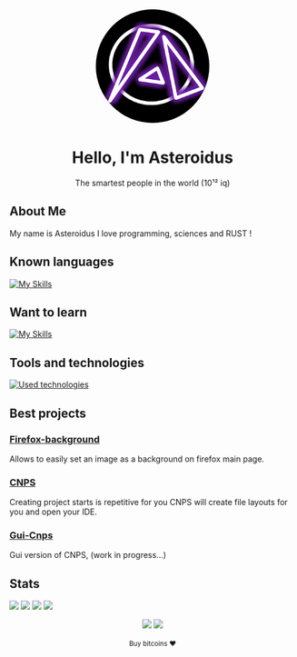 <!-- Header -->
<p align="center">
  <img src="aster.png" width="200" height="200" style="border-radius: 50%; border: 2px solid white;">
</p>
<h1 align="center">Hello, I'm Asteroidus</h1>
<p align="center">The smartest people in the world (10¹² iq)</p>


<!-- Sections -->
## About Me
My name is Asteroidus I love programming, sciences and RUST ! 

## Known languages
[![My Skills](https://skillicons.dev/icons?i=html,css,rust,python,bash,md,tauri)](https://github.com/AsteroidusTv)

## Want to learn
[![My Skills](https://skillicons.dev/icons?i=webassembly)](https://github.com/AsteroidusTv)

## Tools and technologies
[![Used technologies](https://skillicons.dev/icons?i=linux,vscode,git,github,discord)](https://github.com/AsteroidusTv)

## Best projects

### [Firefox-background](https://github.com/Firefox-background)
Allows to easily set an image as a background on firefox main page.

### [CNPS](https://github.com/Cnps)
Creating project starts is repetitive for you CNPS will create file layouts for you and open your IDE.

### [Gui-Cnps](https://github.com/Gui-Cnps)
Gui version of CNPS, (work in progress...)

## Stats
[![](http://github-profile-summary-cards.vercel.app/api/cards/repos-per-language?username=AsteroidusTv&theme=dracula)](https://github.com/AsteroidusTv)
[![](http://github-profile-summary-cards.vercel.app/api/cards/most-commit-language?username=AsteroidusTv&theme=dracula)](https://github.com/AsteroidusTv)
[![](http://github-profile-summary-cards.vercel.app/api/cards/stats?username=AsteroidusTv&theme=dracula)](https://github.com/AsteroidusTv)
[![](http://github-profile-summary-cards.vercel.app/api/cards/productive-time?username=AsteroidusTv&theme=dracula&utcOffset=2)](https://github.com/AsteroidusTv)

<!-- Social Links -->
<p align="center">
  <a href="https://github.com/AsteroidusTv"><img src="https://img.icons8.com/material-rounded/30/000000/github.png"/></a>
  <a href="rmbi.ch/aster"><img src="https://img.icons8.com/material-rounded/30/000000/web.png"/></a>

</p>

<!-- Footer -->
<p align="center">
  <small>Buy bitcoins ♥️</small>
</p>
